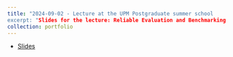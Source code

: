 ```yaml
---
title: "2024-09-02 - Lecture at the UPM Postgraduate summer school
excerpt: "Slides for the lecture: Reliable Evaluation and Benchmarking of Machine Learning Models"
collection: portfolio
---
```



* [Slides](http://maurapintor.github.io/files/20240903-Pintor-Madrid.pdf)